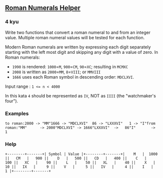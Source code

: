 <h2><a href=https://www.codewars.com/kata/51b66044bce5799a7f000003/train/java target="_blank">Roman Numerals Helper</a></h2><h3>4 kyu</h3><p>Write two functions that convert a roman numeral to and from an integer value. Multiple roman numeral values will be tested for each function.</p><p>Modern Roman numerals are written by expressing each digit separately starting with the left most digit and skipping any digit with a value of zero. In Roman numerals:</p><ul><li><code>1990</code> is rendered: <code>1000</code>=<code>M</code>, <code>900</code>=<code>CM</code>, <code>90</code>=<code>XC</code>; resulting in <code>MCMXC</code></li><li><code>2008</code> is written as <code>2000</code>=<code>MM</code>, <code>8</code>=<code>VIII</code>; or <code>MMVIII</code></li><li><code>1666</code> uses each Roman symbol in descending order: <code>MDCLXVI</code>.</li></ul><p>Input range : <code>1 &lt;= n &lt; 4000</code></p><p>In this kata <code>4</code> should be represented as <code>IV</code>, NOT as <code>IIII</code> (the "watchmaker's four").</p><h3 id="examples">Examples</h3><pre><code>to roman:2000 -&gt; "MM"1666 -&gt; "MDCLXVI"  86 -&gt; "LXXXVI"   1 -&gt; "I"from roman:"MM"      -&gt; 2000"MDCLXVI" -&gt; 1666"LXXXVI"  -&gt;   86"I"       -&gt;    1</code></pre><h3 id="help">Help</h3><pre><code>+--------+-------+| Symbol | Value |+--------+-------+|    M   |  1000 ||   CM   |   900 ||    D   |   500 ||   CD   |   400 ||    C   |   100 ||   XC   |    90 ||    L   |    50 ||   XL   |    40 ||    X   |    10 ||   IX   |     9 ||    V   |     5 ||   IV   |     4 ||    I   |     1 |+--------+-------+</code></pre>